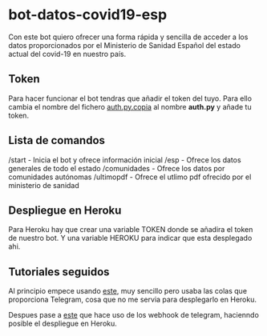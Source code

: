 # bot-datos-covid19-esp
Con este bot quiero ofrecer una forma rápida y sencilla de acceder a los datos proporcionados por el Ministerio de Sanidad Español del estado actual del covid-19 en nuestro país.

## Token
Para hacer funcionar el bot tendras que añadir el token del tuyo. Para ello cambia el nombre del fichero [auth.py.copia](src/config/auth.py.copia) al nombre __auth.py__ y añade tu token.
## Lista de comandos
/start - Inicia el bot y ofrece información inicial
/esp - Ofrece los datos generales de todo el estado
/comunidades - Ofrece los datos por comunidades autónomas
/ultimopdf - Ofrece el utlimo pdf ofrecido por el ministerio de sanidad

## Despliegue en Heroku
Para Heroku hay que crear una variable TOKEN donde se añadira el token de nuestro bot. Y una variable HEROKU para indicar que esta desplegado ahi. 

## Tutoriales seguidos
Al principio empece usando [este](https://medium.com/@goyoregalado/bots-de-telegram-en-python-134b964fcdf7), muy sencillo pero usaba las colas que proporciona Telegram, cosa que no me servia para desplegarlo en Heroku.

Despues pase a [este](https://planetachatbot.com/telegram-bot-webhook-heroku-fa53c5d72081) que hace uso de los webhook de telegram, hacienndo posible el despliegue en Heroku.

